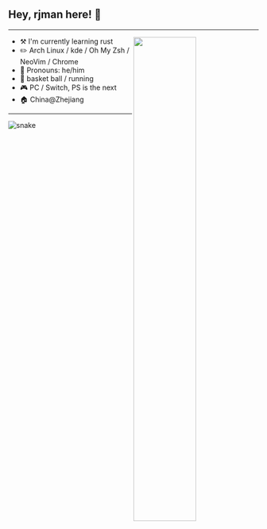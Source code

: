 ## Hey, rjman here! :wave:

---


[<img align="right" width="50%" src="https://github-readme-stats.vercel.app/api?username=rjman-ljm&theme=dark&show_icons=true">](https://metrics.lecoq.io/rjman?template=classic)

-   :hammer_and_pick: I'm currently learning rust
-   :pencil2: Arch Linux / kde / Oh My Zsh / NeoVim / Chrome
-   :man: Pronouns: he/him
-   🏀 basket ball / running
-   🎮 PC / Switch, PS is the next
-   🏠 China@Zhejiang

---

![snake](https://github.com/rjman-ljm/rjman-ljm/blob/master/resources/github-contribution-grid-snake.svg)
